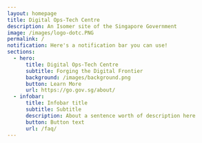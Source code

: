 ```yaml
---
layout: homepage
title: Digital Ops-Tech Centre
description: An Isomer site of the Singapore Government
image: /images/logo-dotc.PNG
permalink: /
notification: Here's a notification bar you can use!
sections:
  - hero:
      title: Digital Ops-Tech Centre
      subtitle: Forging the Digital Frontier
      background: /images/background.png
      button: Learn More
      url: https://go.gov.sg/about/
  - infobar:
      title: Infobar title
      subtitle: Subtitle
      description: About a sentence worth of description here
      button: Button text
      url: /faq/
---
```

